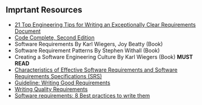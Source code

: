 

## Imprtant Resources

[write-clear-requirement]: https://qracorp.com/write-clear-requirements-document/
[code_complete_2nd]: http://aroma.vn/web/wp-content/uploads/2016/11/code-complete-2nd-edition-v413hav.pdf


- [21 Top Engineering Tips for Writing an Exceptionally Clear Requirements Document][write-clear-requirement]
- [Code Complete, Second Edition][code_complete_2nd]
- Software Requirements By Karl Wiegers, Joy Beatty (Book)
- Software Requirement Patterns By Stephen Withall (Book)
- Creating a Software Engineering Culture By Karl Wiegers (Book) **MUST READ**
- [Characteristics of Effective Software Requirements and Software Requirements Specifications (SRS)](https://www.jamasoftware.com/blog/characteristics-of-excellent-requirements/)
- [Guideline: Writing Good Requirements](http://www.utm.mx/~caff/doc/OpenUPWeb/openup/guidances/guidelines/writing_good_requirements_48248536.html)
- [Writing Quality Requirements](https://www.processimpact.com/articles/qualreqs.pdf)
- [Software requirements: 8 Best practices to write them](https://www.estimancy.com/en/2018/11/05/software-requirements-8-best-practices-to-write-them/)